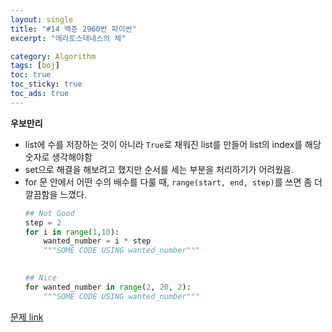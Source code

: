 ```yaml
---
layout: single
title: "#14 백준 2960번 파이썬"
excerpt: "에라토스테네스의 체"

category: Algorithm
tags: [boj]
toc: true
toc_sticky: true
toc_ads: true
---
```


**우보만리**

- list에 수를 저장하는 것이 아니라 `True`로 채워진 list를 만들어 list의 index를 해당 숫자로 생각해야함
- set으로 해결을 해보려고 했지만 순서를 세는 부분을 처리하기가 어려웠음.
- for 문 안에서 어떤 수의 배수를 다룰 때, `range(start, end, step)`를 쓰면 좀 더 깔끔함을 느꼈다.
    ```python
    ## Not Good
    step = 2
    for i in range(1,10):
        wanted_number = i * step
        """SOME CODE USING wanted_number"""
        

    ## Nice
    for wanted_number in range(2, 20, 2):
        """SOME CODE USING wanted_number"""
    ```


[문제 link](https://www.acmicpc.net/problem/2960)


<script src="https://gist.github.com/hyeonchan523/5715c92fc0ebfcb0dbc34ac36b266a77.js"></script>